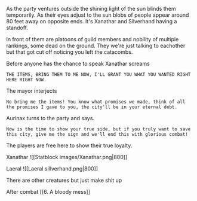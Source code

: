 As the party ventures outside the shining light of the sun blinds them temporarily. As their eyes adjust to the sun blobs of people appear around 80 feet away on opposite ends. It's Xanathar and Silverhand having a standoff. 

In front of them are platoons of guild members and nobility of multiple rankings, some dead on the ground. They we're just talking to eachother but that got cut off noticing you left the catacombs.

Before anyone has the chance to speak Xanathar screams

	THE ITEMS, BRING THEM TO ME NOW, I'LL GRANT YOU WHAT YOU WANTED RIGHT HERE RIGHT NOW. 

The mayor interjects

	No bring me the items! You know what promises we made, think of all the promises I gave to you, the city'll be in your eternal debt.


Aurinax turns to the party and says.

	Now is the time to show your true side, but if you truly want to save this city, give me the sign and we'll end this with glorious combat!


The players are free here to show their true loyalty.


Xanathar 
![[Statblock images/Xanathar.png|800]]

Laeral 
![[Laeral sillverhand.png|800]]


There are other creatures but just make shit up

After combat
[[6. A bloody mess]] 

